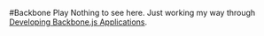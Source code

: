 #Backbone Play
Nothing to see here. Just working my way through [Developing Backbone.js Applications](http://addyosmani.github.io/backbone-fundamentals).